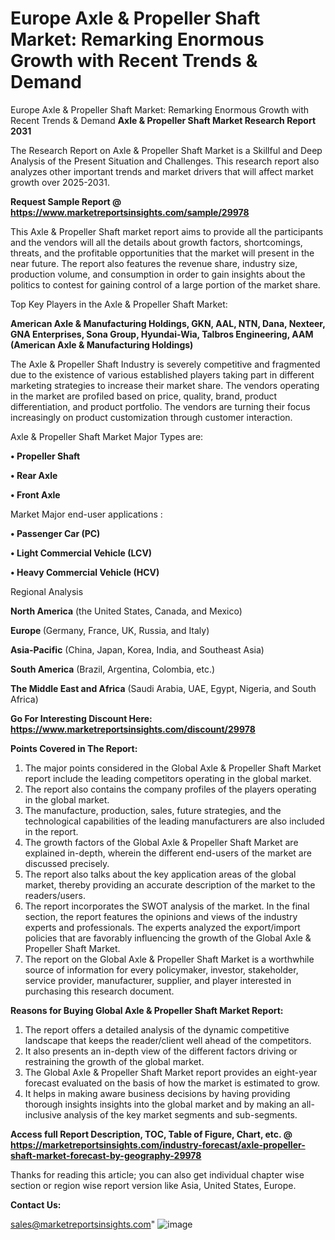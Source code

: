 # Europe Axle & Propeller Shaft Market: Remarking Enormous Growth with Recent Trends & Demand
Europe Axle & Propeller Shaft Market: Remarking Enormous Growth with Recent Trends & Demand
<strong>Axle & Propeller Shaft Market Research Report 2031</strong>

The Research Report on Axle & Propeller Shaft Market is a Skillful and Deep Analysis of the Present Situation and Challenges. This research report also analyzes other important trends and market drivers that will affect market growth over 2025-2031.

<strong>Request Sample Report @ <a href=https://www.marketreportsinsights.com/sample/29978>https://www.marketreportsinsights.com/sample/29978</a></strong>

This Axle & Propeller Shaft market report aims to provide all the participants and the vendors will all the details about growth factors, shortcomings, threats, and the profitable opportunities that the market will present in the near future. The report also features the revenue share, industry size, production volume, and consumption in order to gain insights about the politics to contest for gaining control of a large portion of the market share.

Top Key Players in the Axle & Propeller Shaft Market:

<strong>American Axle & Manufacturing Holdings, GKN, AAL, NTN, Dana, Nexteer, GNA Enterprises, Sona Group, Hyundai-Wia, Talbros Engineering, AAM (American Axle & Manufacturing Holdings)</strong>

The Axle & Propeller Shaft Industry is severely competitive and fragmented due to the existence of various established players taking part in different marketing strategies to increase their market share. The vendors operating in the market are profiled based on price, quality, brand, product differentiation, and product portfolio. The vendors are turning their focus increasingly on product customization through customer interaction.

Axle & Propeller Shaft Market Major Types are:

<strong>• Propeller Shaft

• Rear Axle

• Front Axle</strong>

Market Major end-user applications :

<strong>• Passenger Car (PC)

• Light Commercial Vehicle (LCV)

• Heavy Commercial Vehicle (HCV)</strong>

Regional Analysis

</u><strong><b>North America</b></strong> (the United States, Canada, and Mexico)

<strong><b>Europe </b></strong>(Germany, France, UK, Russia, and Italy)

<strong><b>Asia-Pacific</b></strong> (China, Japan, Korea, India, and Southeast Asia)

<strong><b>South America</b></strong> (Brazil, Argentina, Colombia, etc.)

<strong><b>The Middle East and Africa</b></strong> (Saudi Arabia, UAE, Egypt, Nigeria, and South Africa)

<strong>Go For Interesting Discount Here: <a href=https://www.marketreportsinsights.com/discount/29978>https://www.marketreportsinsights.com/discount/29978</a></strong>

<strong>Points Covered in The Report:</strong>
<ol>
  <li>The major points considered in the Global Axle & Propeller Shaft Market report include the leading competitors operating in the global market.</li>
  <li>The report also contains the company profiles of the players operating in the global market.</li>
  <li>The manufacture, production, sales, future strategies, and the technological capabilities of the leading manufacturers are also included in the report.</li>
  <li>The growth factors of the Global Axle & Propeller Shaft Market are explained in-depth, wherein the different end-users of the market are discussed precisely.</li>
  <li>The report also talks about the key application areas of the global market, thereby providing an accurate description of the market to the readers/users.</li>
  <li>The report incorporates the SWOT analysis of the market. In the final section, the report features the opinions and views of the industry experts and professionals. The experts analyzed the export/import policies that are favorably influencing the growth of the Global Axle & Propeller Shaft Market.</li>
  <li>The report on the Global Axle & Propeller Shaft Market is a worthwhile source of information for every policymaker, investor, stakeholder, service provider, manufacturer, supplier, and player interested in purchasing this research document.</li>
</ol>
<strong>Reasons for Buying Global Axle & Propeller Shaft Market Report:</strong>

<ol>
  <li>The report offers a detailed analysis of the dynamic competitive landscape that keeps the reader/client well ahead of the competitors.</li>
  <li>It also presents an in-depth view of the different factors driving or restraining the growth of the global market.</li>
  <li>The Global Axle & Propeller Shaft Market report provides an eight-year forecast evaluated on the basis of how the market is estimated to grow.</li>
  <li>It helps in making aware business decisions by having providing thorough insights insights into the global market and by making an all-inclusive analysis of the key market segments and sub-segments.</li>
</ol>
<strong>Access full Report Description, TOC, Table of Figure, Chart, etc. @ <a href=https://marketreportsinsights.com/industry-forecast/axle-propeller-shaft-market-forecast-by-geography-29978>https://marketreportsinsights.com/industry-forecast/axle-propeller-shaft-market-forecast-by-geography-29978</a></strong>


Thanks for reading this article; you can also get individual chapter wise section or region wise report version like Asia, United States, Europe.

<strong>Contact Us:</strong>

sales@marketreportsinsights.com"
![image](https://github.com/user-attachments/assets/b13c0622-6ba4-4175-af80-9f9e28d3b3b0)
